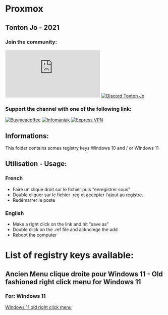 # Proxmox

## Tonton Jo - 2021  
### Join the community:
[![Youtube channel](https://github-readme-youtube-stats.herokuapp.com/subscribers/index.php?id=UCnED3K6K5FDUp-x_8rwpsZw&key=AIzaSyA3ivqywNPQz0xFZBHfPDKzh1jFH5qGD_g)](http://youtube.com/channel/UCnED3K6K5FDUp-x_8rwpsZw?sub_confirmation=1)
[![Discord Tonton Jo](https://badgen.net/discord/members/2NQskxZjfp?label=Discord%20Tonton%20Jo,%20&icon=discord)](https://discord.gg/2NQskxZjfp)
### Support the channel with one of the following link:
[![Buymeacoffee](https://badgen.net/badge/Buy%20me%20a%20Coffee/Link?icon=buymeacoffee)](https://www.buymeacoffee.com/tontonjo)
[![Infomaniak](https://badgen.net/badge/Infomaniak/Affiliated%20link?icon=K)](https://www.infomaniak.com/goto/fr/home?utm_term=6151f412daf35)
[![Express VPN](https://badgen.net/badge/Express%20VPN/Affiliated%20link?icon=K)](https://www.xvinlink.com/?a_fid=TontonJo)  
## Informations:  
This folder contains somes registry keys Windows 10 and / or Windows 11

## Utilisation - Usage:  
### French
- Faire un clique droit sur le fichier puis "enregistrer sous"
- Double cliquer sur le fichier .reg et accepter l'ajout au registre.
- Redémarrer le poste
### English
- Make a right click on the link and hit "save as"
- Double click on the .ref file and acknolege the add
- Reboot the computer

# List of registry keys available:

## Ancien Menu clique droite pour Windows 11 - Old fashioned right click menu for Windows 11  
### For: Windows 11  
[Windows 11 old right click menu](https://github.com/Tontonjo/windows/raw/main/registry_keys/w11_old_right_click_menu.reg)
